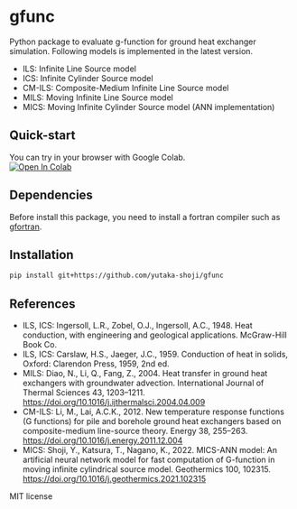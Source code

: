 # gfunc
Python package to evaluate g-function for ground heat exchanger simulation.
Following models is implemented in the latest version.

- ILS: Infinite Line Source model
- ICS: Infinite Cylinder Source model
- CM-ILS: Composite-Medium Infinite Line Source model
- MILS: Moving Infinite Line Source model
- MICS: Moving Infinite Cylinder Source model (ANN implementation)

## Quick-start
You can try in your browser with Google Colab. <br>
[![Open In Colab](https://colab.research.google.com/assets/colab-badge.svg)](https://colab.research.google.com/github/yutaka-shoji/gfunc/blob/main/quickstart.ipynb)

## Dependencies
Before install this package, you need to install a fortran compiler such as [gfortran](https://gcc.gnu.org/wiki/GFortran).

## Installation
```sh
pip install git+https://github.com/yutaka-shoji/gfunc
```

## References
- ILS, ICS: Ingersoll, L.R., Zobel, O.J., Ingersoll, A.C., 1948. Heat conduction, with engineering and geological applications. McGraw-Hill Book Co.
- ILS, ICS: Carslaw, H.S., Jaeger, J.C., 1959. Conduction of heat in solids, Oxford: Clarendon Press, 1959, 2nd ed.
- MILS: Diao, N., Li, Q., Fang, Z., 2004. Heat transfer in ground heat exchangers with groundwater advection. International Journal of Thermal Sciences 43, 1203–1211. https://doi.org/10.1016/j.ijthermalsci.2004.04.009
- CM-ILS: Li, M., Lai, A.C.K., 2012. New temperature response functions (G functions) for pile and borehole ground heat exchangers based on composite-medium line-source theory. Energy 38, 255–263. https://doi.org/10.1016/j.energy.2011.12.004
- MICS: Shoji, Y., Katsura, T., Nagano, K., 2022. MICS-ANN model: An artificial neural network model for fast computation of G-function in moving infinite cylindrical source model. Geothermics 100, 102315. https://doi.org/10.1016/j.geothermics.2021.102315


MIT license
